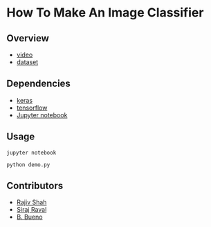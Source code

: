 # How To Make An Image Classifier

## Overview

- [video](https://youtu.be/cAICT4Al5Ow) 
- [dataset](https://www.kaggle.com/c/dogs-vs-cats)

## Dependencies

- [keras](https://keras.io/#installation)
- [tensorflow](https://www.tensorflow.org/versions/r0.10/get_started/os_setup)
- [Jupyter notebook](http://jupyter.readthedocs.io/en/latest/install.html)

## Usage

`jupyter notebook`

`python demo.py`

## Contributors

- [Rajiv Shah](https://github.com/rajshah4/image_keras)
- [Siraj Raval](https://github.com/llSourcell)
- [B. Bueno](https://github.com/bbueno25)
